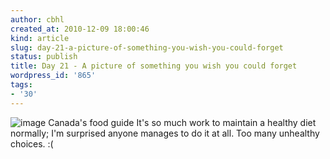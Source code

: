 ```yaml
---
author: cbhl
created_at: 2010-12-09 18:00:46
kind: article
slug: day-21-a-picture-of-something-you-wish-you-could-forget
status: publish
title: Day 21 - A picture of something you wish you could forget
wordpress_id: '865'
tags:
- '30'
---
```


![image](http://blog.azuresky.ca/blog/wp-content/uploads/2010/12/wpid-cfg_logo-eng1.jpg)
Canada's food guide It's so much work to maintain a healthy diet
normally; I'm surprised anyone manages to do it at all. Too many
unhealthy choices. :(
